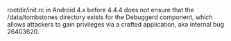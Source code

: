 rootdir/init.rc in Android 4.x before 4.4.4 does not ensure that the /data/tombstones directory exists for the Debuggerd component, which allows attackers to gain privileges via a crafted application, aka internal bug 26403620.